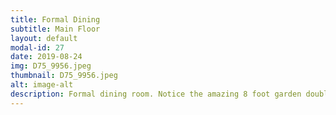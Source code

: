 ```yaml
---
title: Formal Dining
subtitle: Main Floor
layout: default
modal-id: 27
date: 2019-08-24
img: D75_9956.jpeg
thumbnail: D75_9956.jpeg
alt: image-alt
description: Formal dining room. Notice the amazing 8 foot garden double-doors over looking the park.
---
```

